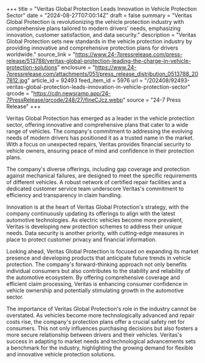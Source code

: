 +++
title = "Veritas Global Protection Leads Innovation in Vehicle Protection Sector"
date = "2024-08-27T07:00:14Z"
draft = false
summary = "Veritas Global Protection is revolutionizing the vehicle protection industry with comprehensive plans tailored to modern drivers' needs, emphasizing innovation, customer satisfaction, and data security."
description = "Veritas Global Protection sets new standards in the vehicle protection industry by providing innovative and comprehensive protection plans for drivers worldwide."
source_link = "https://www.24-7pressrelease.com/press-release/513788/veritas-global-protection-leading-the-charge-in-vehicle-protection-solutions"
enclosure = "https://www.24-7pressrelease.com/attachments/051/press_release_distribution_0513788_207812.jpg"
article_id = 92493
feed_item_id = 5976
url = "/202408/92493-veritas-global-protection-leads-innovation-in-vehicle-protection-sector"
qrcode = "https://cdn.newsramp.app/24-7PressRelease/qrcode/248/27/fineCJcz.webp"
source = "24-7 Press Release"
+++

<p>Veritas Global Protection has emerged as a leader in the vehicle protection sector, offering innovative and comprehensive plans that cater to a wide range of vehicles. The company's commitment to addressing the evolving needs of modern drivers has positioned it as a trusted name in the market. With a focus on unexpected repairs, Veritas provides financial security to vehicle owners, ensuring peace of mind and confidence in their protection plans.</p><p>The company's diverse offerings, including gap coverage and protection against mechanical failures, are designed to meet the specific requirements of different vehicles. A robust network of certified repair facilities and a dedicated customer service team underscore Veritas's commitment to efficiency and transparency in claim handling.</p><p>Innovation is at the heart of Veritas Global Protection's strategy, with the company continuously updating its offerings to align with the latest automotive technologies. As electric vehicles become more prevalent, Veritas is developing new protection schemes to address their unique needs. Data security is another priority, with cutting-edge measures in place to protect customer privacy and financial information.</p><p>Looking ahead, Veritas Global Protection is focused on expanding its market presence and developing products that anticipate future trends in vehicle protection. The company's forward-thinking approach not only benefits individual consumers but also contributes to the stability and reliability of the automotive ecosystem. By offering comprehensive coverage and efficient claim processing, Veritas is enhancing consumer confidence in vehicle ownership and potentially stimulating growth in the automotive sector.</p><p>The importance of Veritas Global Protection's role in the industry cannot be overstated. As vehicles become more technologically advanced and repair costs rise, the company's protection plans offer a crucial safety net for consumers. This not only influences purchasing decisions but also fosters a more secure relationship between drivers and their vehicles. Veritas's success in adapting to market needs and technological advancements sets a benchmark for the industry, highlighting the growing demand for flexible and innovative vehicle protection solutions.</p>